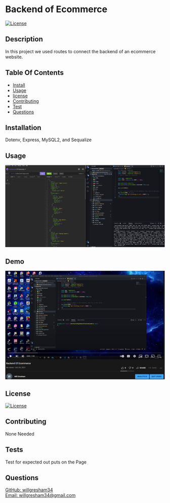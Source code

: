 # Backend of Ecommerce

[![License](https://img.shields.io/badge/License-MIT-brightgreen)](https://opensource.org/licenses/MIT)

## Description

In this project we used routes to connect the backend of an ecommerce website.

## Table Of Contents

- [Install](#installs)
- [Usage](#usage)
- [license](#license)
- [Contributing](#contributing)
- [Test](#test)
- [Questions](#questions)

## Installation

Dotenv, Express, MySQL2, and Sequalize

## Usage

![header image](./images/preview.png)

## Demo

[![Demo Img](./images/youtube.png)](https://youtu.be/qpR6Cedl5Bw)

## License

[![License](https://img.shields.io/badge/License-MIT-brightgreen)](https://opensource.org/licenses/MIT)

## Contributing

None Needed

## Tests

Test for expected out puts on the Page

## Questions

[GitHub: willgresham34](https://github.com/willgresham34) <br>
[Email: willgresham34@gmail.com](mailto:willgresham34@gmail.com)
